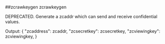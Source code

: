 ##zcrawkeygen
zcrawkeygen

DEPRECATED. Generate a zcaddr which can send and receive confidential values.

Output: {
  "zcaddress": zcaddr,
  "zcsecretkey": zcsecretkey,
  "zcviewingkey": zcviewingkey,
}

```
